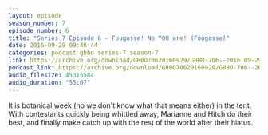 ```yaml
---
layout: episode
season_number: 7
episode_number: 6
title: "Series 7 Episode 6 - Fougasse! No YOU are! (Fougasse)"
date: 2016-09-29 09:46:44
categories: podcast gbbo series-7 season-7
link: https://archive.org/download/GBBO70620160929/GBBO-706--2016-09-29.mp3
podcast_link: https://archive.org/download/GBBO70620160929/GBBO-706--2016-09-29.mp3
audio_filesize: 45315584
audio_duration: "55:07"
---
```

It is botanical week (no we don't know what that means either) in the tent. With contestants quickly being whittled away, Marianne and Hitch do their best, and finally make catch up with the rest of the world after their hiatus.

